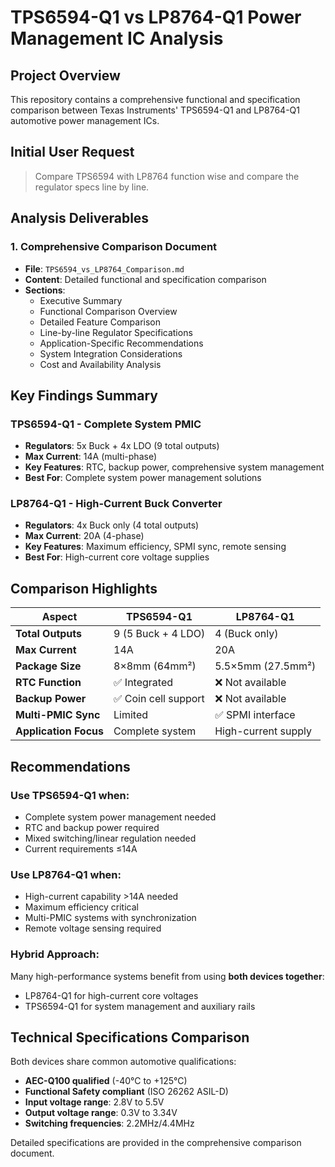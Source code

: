# TPS6594-Q1 vs LP8764-Q1 Power Management IC Analysis

## Project Overview

This repository contains a comprehensive functional and specification comparison between Texas Instruments' TPS6594-Q1 and LP8764-Q1 automotive power management ICs.

## Initial User Request

> Compare TPS6594 with LP8764 function wise and compare the regulator specs line by line.

## Analysis Deliverables

### 1. Comprehensive Comparison Document
- **File**: `TPS6594_vs_LP8764_Comparison.md`
- **Content**: Detailed functional and specification comparison
- **Sections**:
  - Executive Summary
  - Functional Comparison Overview
  - Detailed Feature Comparison
  - Line-by-line Regulator Specifications
  - Application-Specific Recommendations
  - System Integration Considerations
  - Cost and Availability Analysis

## Key Findings Summary

### TPS6594-Q1 - Complete System PMIC
- **Regulators**: 5x Buck + 4x LDO (9 total outputs)
- **Max Current**: 14A (multi-phase)
- **Key Features**: RTC, backup power, comprehensive system management
- **Best For**: Complete system power management solutions

### LP8764-Q1 - High-Current Buck Converter
- **Regulators**: 4x Buck only (4 total outputs)
- **Max Current**: 20A (4-phase)
- **Key Features**: Maximum efficiency, SPMI sync, remote sensing
- **Best For**: High-current core voltage supplies

## Comparison Highlights

| Aspect | TPS6594-Q1 | LP8764-Q1 |
|--------|------------|-----------|
| **Total Outputs** | 9 (5 Buck + 4 LDO) | 4 (Buck only) |
| **Max Current** | 14A | 20A |
| **Package Size** | 8×8mm (64mm²) | 5.5×5mm (27.5mm²) |
| **RTC Function** | ✅ Integrated | ❌ Not available |
| **Backup Power** | ✅ Coin cell support | ❌ Not available |
| **Multi-PMIC Sync** | Limited | ✅ SPMI interface |
| **Application Focus** | Complete system | High-current supply |

## Recommendations

### Use TPS6594-Q1 when:
- Complete system power management needed
- RTC and backup power required
- Mixed switching/linear regulation needed
- Current requirements ≤14A

### Use LP8764-Q1 when:
- High-current capability >14A needed
- Maximum efficiency critical
- Multi-PMIC systems with synchronization
- Remote voltage sensing required

### Hybrid Approach:
Many high-performance systems benefit from using **both devices together**:
- LP8764-Q1 for high-current core voltages
- TPS6594-Q1 for system management and auxiliary rails

## Technical Specifications Comparison

Both devices share common automotive qualifications:
- **AEC-Q100 qualified** (-40°C to +125°C)
- **Functional Safety compliant** (ISO 26262 ASIL-D)
- **Input voltage range**: 2.8V to 5.5V
- **Output voltage range**: 0.3V to 3.34V
- **Switching frequencies**: 2.2MHz/4.4MHz

Detailed specifications are provided in the comprehensive comparison document.